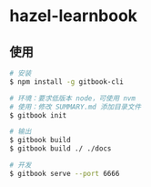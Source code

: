 # hazel-learnbook

## 使用

```bash
# 安装
$ npm install -g gitbook-cli

# 环境：要求低版本 node，可使用 nvm
# 使用：修改 SUMMARY.md 添加目录文件
$ gitbook init

# 输出
$ gitbook build
$ gitbook build ./ ./docs

# 开发
$ gitbook serve --port 6666
```
